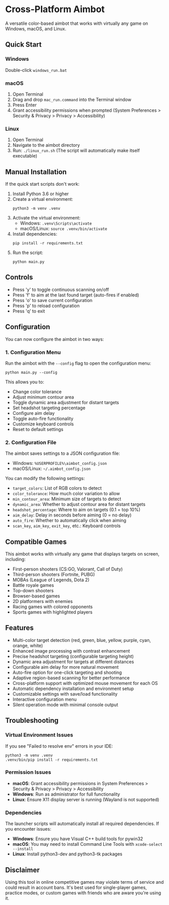 # Cross-Platform Aimbot

A versatile color-based aimbot that works with virtually any game on Windows, macOS, and Linux.

## Quick Start

### Windows
Double-click `windows_run.bat`

### macOS
1. Open Terminal
2. Drag and drop `mac_run.command` into the Terminal window
3. Press Enter
4. Grant accessibility permissions when prompted (System Preferences > Security & Privacy > Privacy > Accessibility)

### Linux
1. Open Terminal
2. Navigate to the aimbot directory
3. Run: `./linux_run.sh`
   (The script will automatically make itself executable)

## Manual Installation

If the quick start scripts don't work:

1. Install Python 3.6 or higher
2. Create a virtual environment:
   ```
   python3 -m venv .venv
   ```
3. Activate the virtual environment:
   - Windows: `.venv\Scripts\activate`
   - macOS/Linux: `source .venv/bin/activate`
4. Install dependencies:
   ```
   pip install -r requirements.txt
   ```
5. Run the script:
   ```
   python main.py
   ```

## Controls
- Press 'y' to toggle continuous scanning on/off
- Press 'f' to aim at the last found target (auto-fires if enabled)
- Press 'o' to save current configuration
- Press 'p' to reload configuration
- Press 'q' to exit

## Configuration
You can now configure the aimbot in two ways:

### 1. Configuration Menu
Run the aimbot with the `--config` flag to open the configuration menu:
```
python main.py --config
```
This allows you to:
- Change color tolerance
- Adjust minimum contour area
- Toggle dynamic area adjustment for distant targets
- Set headshot targeting percentage
- Configure aim delay
- Toggle auto-fire functionality
- Customize keyboard controls
- Reset to default settings

### 2. Configuration File
The aimbot saves settings to a JSON configuration file:
- Windows: `%USERPROFILE%\aimbot_config.json`
- macOS/Linux: `~/.aimbot_config.json`

You can modify the following settings:
- `target_colors`: List of RGB colors to detect
- `color_tolerance`: How much color variation to allow
- `min_contour_area`: Minimum size of targets to detect
- `dynamic_area`: Whether to adjust contour area for distant targets
- `headshot_percentage`: Where to aim on targets (0.1 = top 10%)
- `aim_delay`: Delay in seconds before aiming (0 = no delay)
- `auto_fire`: Whether to automatically click when aiming
- `scan_key`, `aim_key`, `exit_key`, etc.: Keyboard controls

## Compatible Games
This aimbot works with virtually any game that displays targets on screen, including:
- First-person shooters (CS:GO, Valorant, Call of Duty)
- Third-person shooters (Fortnite, PUBG)
- MOBAs (League of Legends, Dota 2)
- Battle royale games
- Top-down shooters
- Browser-based games
- 2D platformers with enemies
- Racing games with colored opponents
- Sports games with highlighted players

## Features
- Multi-color target detection (red, green, blue, yellow, purple, cyan, orange, white)
- Enhanced image processing with contrast enhancement
- Precise headshot targeting (configurable targeting height)
- Dynamic area adjustment for targets at different distances
- Configurable aim delay for more natural movement
- Auto-fire option for one-click targeting and shooting
- Adaptive region-based scanning for better performance
- Cross-platform support with optimized mouse movement for each OS
- Automatic dependency installation and environment setup
- Customizable settings with save/load functionality
- Interactive configuration menu
- Silent operation mode with minimal console output

## Troubleshooting

### Virtual Environment Issues
If you see "Failed to resolve env" errors in your IDE:
```
python3 -m venv .venv
.venv/bin/pip install -r requirements.txt
```

### Permission Issues
- **macOS**: Grant accessibility permissions in System Preferences > Security & Privacy > Privacy > Accessibility
- **Windows**: Run as administrator for full functionality
- **Linux**: Ensure X11 display server is running (Wayland is not supported)

### Dependencies
The launcher scripts will automatically install all required dependencies. If you encounter issues:
- **Windows**: Ensure you have Visual C++ build tools for pywin32
- **macOS**: You may need to install Command Line Tools with `xcode-select --install`
- **Linux**: Install python3-dev and python3-tk packages

## Disclaimer
Using this tool in online competitive games may violate terms of service and could result in account bans. It's best used for single-player games, practice modes, or custom games with friends who are aware you're using it.
